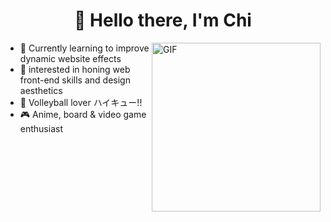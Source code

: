 
<!-- # 👀 Hi stranger! 👋🏻 -->
<p>
  <h1 align="center"><b>👋 Hello there, I'm Chi </b></h1>
</p>

<img align="right" height="270px" alt="GIF" src="https://media.giphy.com/media/v1.Y2lkPTc5MGI3NjExZTFlNG0ydzA4MDhiaGNxODhhaHRiazRnOWxpbGQ4bXo3bzRnYmRjMCZlcD12MV9pbnRlcm5hbF9naWZfYnlfaWQmY3Q9Zw/9LQHvkbIzTSLe/giphy.gif" />


- 🌱 Currently learning to improve dynamic website effects
- 🎨 interested in honing web front-end skills and design aesthetics
- 🏐 Volleyball lover  ハイキュー!!
- 🎮 Anime, board & video game enthusiast

<!---
wenchicheng/wenchicheng is a ✨ special ✨ repository because its `README.md` (this file) appears on your GitHub profile.
You can click the Preview link to take a look at your changes.
--->
